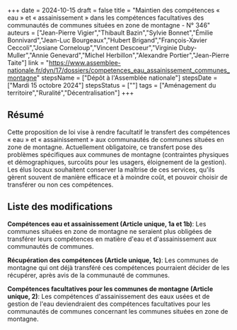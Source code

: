 +++
date = 2024-10-15
draft = false
title = "Maintien des compétences « eau » et « assainissement » dans les compétences facultatives des communautés de communes situées en zone de montagne - N° 346"
auteurs = ["Jean-Pierre Vigier","Thibault Bazin","Sylvie Bonnet","Émilie Bonnivard","Jean-Luc Bourgeaux","Hubert Brigand","François-Xavier Ceccoli","Josiane Corneloup","Vincent Descoeur","Virginie Duby-Muller","Annie Genevard","Michel Herbillon","Alexandre Portier","Jean-Pierre Taite"]
link = "https://www.assemblee-nationale.fr/dyn/17/dossiers/competences_eau_assainissement_communes_montagne"
stepsName = ["Dépôt à l'Assemblée nationale"]
stepsDate = ["Mardi 15 octobre 2024"]
stepsStatus = [""]
tags = ["Aménagement du territoire","Ruralité","Décentralisation"]
+++

## Résumé

Cette proposition de loi vise à rendre facultatif le transfert des compétences « eau » et « assainissement » aux communautés de communes situées en zone de montagne. Actuellement obligatoire, ce transfert pose des problèmes spécifiques aux communes de montagne (contraintes physiques et démographiques, surcoûts pour les usagers, éloignement de la gestion). Les élus locaux souhaitent conserver la maîtrise de ces services, qu'ils gèrent souvent de manière efficace et à moindre coût, et pouvoir choisir de transférer ou non ces compétences.

## Liste des modifications

**Compétences eau et assainissement (Article unique, 1a et 1b)**: Les communes situées en zone de montagne ne seraient plus obligées de transférer leurs compétences en matière d'eau et d'assainissement aux communautés de communes.

**Récupération des compétences (Article unique, 1c)**: Les communes de montagne qui ont déjà transféré ces compétences pourraient décider de les récupérer, après avis de la communauté de communes.

**Compétences facultatives pour les communes de montagne (Article unique, 2)**: Les compétences d'assainissement des eaux usées et de gestion de l'eau deviendraient des compétences facultatives pour les communautés de communes concernant les communes situées en zone de montagne.
